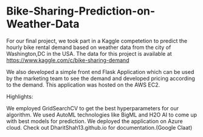 # Bike-Sharing-Prediction-on-Weather-Data

For our final project, we took part in a Kaggle competetion to predict the hourly bike rental demand based on weather data from the city of Washington,DC in the USA. The data for this project is available at https://www.kaggle.com/c/bike-sharing-demand

We also developed a simple front end Flask Application which can be used by the marketing team to see the demand and developed pricing according to the demand. This application was hosted on the AWS EC2.

Highlights: 

We employed GridSearchCV to get the best hyperparameters for our algorithm.
We used AutoML technologies like BigML and H2O AI to come up with best models for prediction.
We deployed the application on Azure cloud.
Check out DharitShah13.github.io for documentation.(Google Claat)
